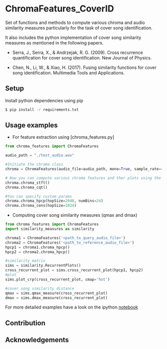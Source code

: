 # ChromaFeatures_CoverID

Set of functions and methods to compute various chroma and audio similarity measures particularly for the task of cover song identification.

It also includes the python implementation of cover song similarity measures as mentioned in the following papers.

* Serra, J., Serra, X., & Andrzejak, R. G. (2009). Cross recurrence quantification for cover song identification. New Journal of Physics.

* Chen, N., Li, W., & Xiao, H. (2017). Fusing similarity functions for cover song identification. Multimedia Tools and Applications.


## Setup

Install python dependencies using pip

```bash
$ pip install -r requirements.txt
```

## Usage examples

* For feature extraction using [chroma_features.py]

```python
from chroma_features import ChromaFeatures

audio_path = "./test_audio.wav"

#Initiate the chroma class
chroma = ChromaFeatures(audio_file=audio_path, mono=True, sample_rate=44100)

# Now you can compute various chroma features and ther plots using the various methods of object chroma
chroma.chroma_stft()
chroma.chroma_cqt()

#You can specify custom params
chroma.chroma_hpcp(hopSize=2048, numBins=24)
chroma.chroma_cens(hopSize=1024)

```

* Computing cover song similarity measures (qmax and dmax)

```python
from chroma_features import ChromaFeatures
import similarity_measures as similarity

chroma1 = ChromaFeatures('<path_to_query_audio_file>')
chroma2 = ChromaFeatures('<path_to_reference_audio_file>')
hpcp1 = chroma1.chroma_hpcp()
hpcp2 = chroma2.chroma_hpcp()

#similarity matrix
sims = similarity.RecurrentPlots()
cross_recurrent_plot = sims.cross_recurrent_plot(hpcp1, hpcp2)
#plot
sims.plot_crp(cross_recurrent_plot, cmap='hot')

#cover song similarity distance
qmax = sims.qmax_measure(cross_recurrent_plot)
dmax = sims.dmax_measure(cross_recurrent_plot)

```

For more detailed examples have a look on the ipython [notebook](examples.ipynb)



## Contribution


## Acknowledgements